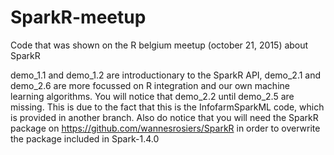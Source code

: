 # SparkR-meetup
Code that was shown on the R belgium meetup (october 21, 2015) about SparkR

demo_1.1 and demo_1.2 are introductionary to the SparkR API, demo_2.1 and demo_2.6 are more focussed on R integration and our own machine learning algorithms.
You will notice that demo_2.2 until demo_2.5 are missing. This is due to the fact that this is the InfofarmSparkML code, which is provided in another branch.
Also do notice that you will need the SparkR package on https://github.com/wannesrosiers/SparkR in order to overwrite the package included in Spark-1.4.0
